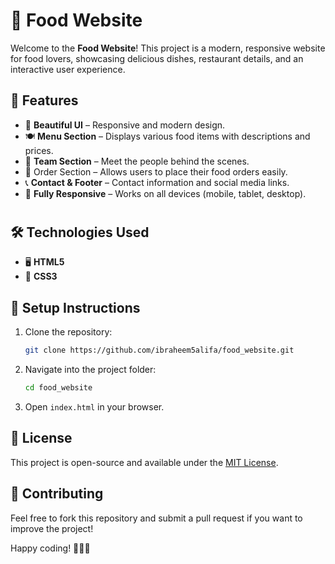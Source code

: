 
# 🍔 Food Website

Welcome to the **Food Website**! This project is a modern, responsive website for food lovers, showcasing delicious dishes, restaurant details, and an interactive user experience.

## 🚀 Features
- 🍕 **Beautiful UI** – Responsive and modern design.
- 🍽️ **Menu Section** – Displays various food items with descriptions and prices.
- 👥 **Team Section** – Meet the people behind the scenes.
- 🛒 Order Section – Allows users to place their food orders easily.
- 📞 **Contact & Footer** – Contact information and social media links.
- 📱 **Fully Responsive** – Works on all devices (mobile, tablet, desktop).

#

## 🛠️ Technologies Used
- 🖥️ **HTML5**
- 🎨 **CSS3**

## 📌 Setup Instructions
1. Clone the repository:
   ```bash
   git clone https://github.com/ibraheem5alifa/food_website.git
   ```
2. Navigate into the project folder:
   ```bash
   cd food_website
   ```
3. Open `index.html` in your browser.


## 📜 License
This project is open-source and available under the [MIT License](LICENSE).

## 🤝 Contributing
Feel free to fork this repository and submit a pull request if you want to improve the project!


Happy coding! 🍔🍕🍟
```
